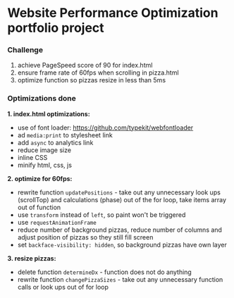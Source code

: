 # Website Performance Optimization portfolio project

### Challenge
1. achieve PageSpeed score of 90 for index.html
2. ensure frame rate of 60fps when scrolling in pizza.html
3. optimize function so pizzas resize in less than 5ms


### Optimizations done

**1. index.html optimizations:**

* use of font loader: https://github.com/typekit/webfontloader
* ad `media:print` to stylesheet link
* add `async` to analytics link
* reduce image size
* inline CSS
* minify html, css, js

**2. optimize for 60fps:**

* rewrite function `updatePositions` - take out any unnecessary look ups (scrollTop) and calculations (phase) out of the for loop, take items array out of function
* use `transform` instead of `left`, so paint won't be triggered
* use `requestAnimationFrame`
* reduce number of background pizzas, reduce number of columns and adjust position of pizzas so they still fill screen
* set `backface-visibility: hidden`, so background pizzas have own layer

**3. resize pizzas:**

* delete function `determineDx` - function does not do anything
* rewrite function `changePizzaSizes` - take out any unnecessary function calls or look ups out of for loop